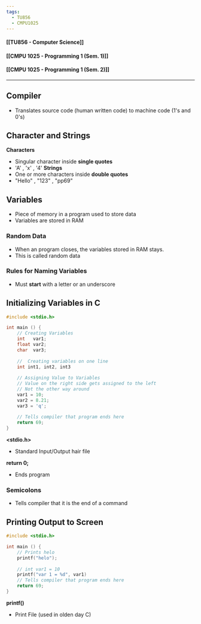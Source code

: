 ```yaml
---
tags:
  - TU856
  - CMPU1025
---
```

#### [[TU856 - Computer Science]]
#### [[CMPU 1025 - Programming 1 (Sem. 1)]]
#### [[CMPU 1025 - Programming 1 (Sem. 2)]]

---

## Compiler
- Translates source code (human written code) to machine code (1's and 0's)

## Character and Strings
**Characters**
- Singular character inside **single quotes**
- 'A' , 'x' , '4'
**Strings**
- One or more characters inside **double quotes**
- "Hello" , "123" , "pp69"

## Variables
- Piece of memory in a program used to store data
- Variables are stored in RAM
### Random Data
- When an program closes, the variables stored in RAM stays.
- This is called random data

### Rules for Naming Variables
- Must **start** with a letter or an underscore

## Initializing Variables in C
``` cpp
#include <stdio.h>

int main () {
	// Creating Variables
	int   var1;
	float var2;
	char  var3;
	
	//  Creating variables on one line
	int int1, int2, int3
	
	// Assigning Value to Variables
	// Value on the right side gets assigned to the left
	// Not the other way around
	var1 = 10;
	var2 = 8.21;
	var3 = 'q';
	
	// Tells compiler that program ends here
	return 69;
}
```

**<stdio.h>**
- Standard Input/Output hair file

**return 0;**
- Ends program

### Semicolons
- Tells compiler that it is the end of a command

## Printing Output to Screen

``` c
#include <stdio.h>

int main () {
	// Prints helo
	printf("helo");
	
	// int var1 = 10
	printf("var 1 = %d", var1)
	// Tells compiler that program ends here
	return 69;
}
```

**printf()**
- Print File (used in olden day C)
  


